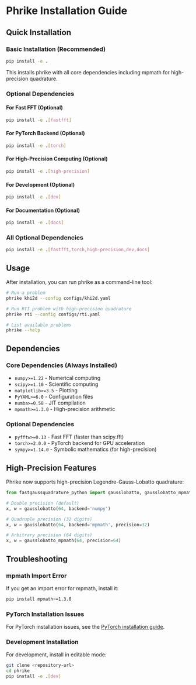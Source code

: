 # Phrike Installation Guide

## Quick Installation

### Basic Installation (Recommended)
```bash
pip install -e .
```

This installs phrike with all core dependencies including mpmath for high-precision quadrature.

### Optional Dependencies

#### For Fast FFT (Optional)
```bash
pip install -e .[fastfft]
```

#### For PyTorch Backend (Optional)
```bash
pip install -e .[torch]
```

#### For High-Precision Computing (Optional)
```bash
pip install -e .[high-precision]
```

#### For Development (Optional)
```bash
pip install -e .[dev]
```

#### For Documentation (Optional)
```bash
pip install -e .[docs]
```

### All Optional Dependencies
```bash
pip install -e .[fastfft,torch,high-precision,dev,docs]
```

## Usage

After installation, you can run phrike as a command-line tool:

```bash
# Run a problem
phrike khi2d --config configs/khi2d.yaml

# Run RTI problem with high-precision quadrature
phrike rti --config configs/rti.yaml

# List available problems
phrike --help
```

## Dependencies

### Core Dependencies (Always Installed)
- `numpy>=1.22` - Numerical computing
- `scipy>=1.10` - Scientific computing
- `matplotlib>=3.5` - Plotting
- `PyYAML>=6.0` - Configuration files
- `numba>=0.58` - JIT compilation
- `mpmath>=1.3.0` - High-precision arithmetic

### Optional Dependencies
- `pyfftw>=0.13` - Fast FFT (faster than scipy.fft)
- `torch>=2.0.0` - PyTorch backend for GPU acceleration
- `sympy>=1.14.0` - Symbolic mathematics (for high-precision)

## High-Precision Features

Phrike now supports high-precision Legendre-Gauss-Lobatto quadrature:

```python
from fastgaussquadrature_python import gausslobatto, gausslobatto_mpmath

# Double precision (default)
x, w = gausslobatto(64, backend='numpy')

# Quadruple precision (32 digits)
x, w = gausslobatto(64, backend='mpmath', precision=32)

# Arbitrary precision (64 digits)
x, w = gausslobatto_mpmath(64, precision=64)
```

## Troubleshooting

### mpmath Import Error
If you get an import error for mpmath, install it:
```bash
pip install mpmath>=1.3.0
```

### PyTorch Installation Issues
For PyTorch installation issues, see the [PyTorch installation guide](https://pytorch.org/get-started/locally/).

### Development Installation
For development, install in editable mode:
```bash
git clone <repository-url>
cd phrike
pip install -e .[dev]
```
